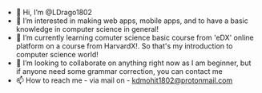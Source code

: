 - 👋 Hi, I’m @LDrago1802
- 👀 I’m interested in making web apps, mobile apps, and to have a basic knowledge in computer science in general!
- 🌱 I’m currently learning comuter science basic course from 'eDX' online platform on a course from HarvardX!. So that's my introduction to computer science world!
- 💞️ I’m looking to collaborate on anything right now as I am beginner, but if anyone need some grammar correction, you can contact me 
- 📫 How to reach me - via mail on - kdmohit1802@protonmail.com

<!---
LDrago1802/LDrago1802 is a ✨ special ✨ repository because its `README.md` (this file) appears on your GitHub profile.
You can click the Preview link to take a look at your changes.
--->
